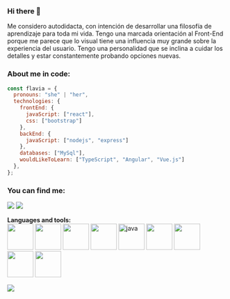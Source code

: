 ### Hi there 👋
Me considero autodidacta, con intención de desarrollar una filosofía de aprendizaje para toda mi vida. Tengo una marcada orientación al Front-End porque me parece que lo visual tiene una influencia muy grande sobre la experiencia del usuario. Tengo una personalidad que se inclina a cuidar los detalles y estar constantemente probando opciones nuevas.

### About me in code:  
```javascript
const flavia = {
  pronouns: "she" | "her",
  technologies: {
    frontEnd: {
      javaScript: ["react"],
      css: ["bootstrap"]
    },
    backEnd: {     
      javaScript: ["nodejs", "express"]      
    },
    databases: ["MySql"], 
    wouldLikeToLearn: ["TypeScript", "Angular", "Vue.js"]  
  },
};
```
### You can find me:
<a href = "mailto:flaviareisenauer@gmail.com"><img src="https://img.shields.io/badge/-Gmail-%23333?style=for-the-badge&logo=gmail&logoColor=white" target="_blank"></a>
<a href="https://www.linkedin.com/in/flavia-daniela-reisenauer/" target="_blank"><img src="https://img.shields.io/badge/-LinkedIn-%230077B5?style=for-the-badge&logo=linkedin&logoColor=white" target="_blank"></a> 

**Languages and tools:**  
 <img height="60" src="https://i.giphy.com/media/XAxylRMCdpbEWUAvr8/giphy.webp">
 <img height="60" src="https://i.giphy.com/media/fsEaZldNC8A1PJ3mwp/giphy.webp">
 <img height="60" src="https://i.giphy.com/media/Sr8xDpMwVKOHUWDVRD/giphy.webp">
 <img height="60" src="https://i.giphy.com/media/ln7z2eWriiQAllfVcn/giphy.webp">
 <img src="https://cdn.jsdelivr.net/gh/devicons/devicon/icons/java/java-original-wordmark.svg" alt="java" height="60"/>
 <img height="60" src="https://i.giphy.com/media/kdFc8fubgS31b8DsVu/giphy.webp">
 <img height="60" src="https://i.giphy.com/media/eNAsjO55tPbgaor7ma/giphy.webp">
 <img height="60" src="https://i.giphy.com/media/kH1DBkPNyZPOk0BxrM/giphy.webp">
 <img width="60" src="https://i.giphy.com/media/IdyAQJVN2kVPNUrojM/200.webp">
 
 <a href="https://github.com/flaviadanielareisenauer">
  <img src="https://github-readme-stats.vercel.app/api/top-langs/?username=flaviadanielareisenauer&theme=radical&hide=glsl,python" />
</a>
</div>
